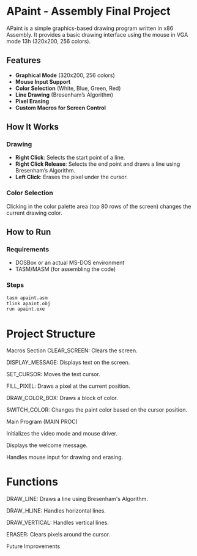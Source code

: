 # APaint - Assembly Final Project  

APaint is a simple graphics-based drawing program written in x86 Assembly. It provides a basic drawing interface using the mouse in VGA mode 13h (320x200, 256 colors).  

## Features  

- **Graphical Mode** (320x200, 256 colors)  
- **Mouse Input Support**  
- **Color Selection** (White, Blue, Green, Red)  
- **Line Drawing** (Bresenham’s Algorithm)  
- **Pixel Erasing**  
- **Custom Macros for Screen Control**  

## How It Works  

### Drawing  

- **Right Click**: Selects the start point of a line.  
- **Right Click Release**: Selects the end point and draws a line using Bresenham’s Algorithm.  
- **Left Click**: Erases the pixel under the cursor.  

### Color Selection  

Clicking in the color palette area (top 80 rows of the screen) changes the current drawing color.  

## How to Run  

### Requirements  

- DOSBox or an actual MS-DOS environment  
- TASM/MASM (for assembling the code)  

### Steps  

   ```sh
   tasm apaint.asm
   tlink apaint.obj
   run apaint.exe
```
# Project Structure

Macros Section
CLEAR_SCREEN: Clears the screen.

DISPLAY_MESSAGE: Displays text on the screen.

SET_CURSOR: Moves the text cursor.

FILL_PIXEL: Draws a pixel at the current position.

DRAW_COLOR_BOX: Draws a block of color.

SWITCH_COLOR: Changes the paint color based on the cursor position.

Main Program (MAIN PROC)

Initializes the video mode and mouse driver.

Displays the welcome message.

Handles mouse input for drawing and erasing.

# Functions
DRAW_LINE: Draws a line using Bresenham's Algorithm.

DRAW_HLINE: Handles horizontal lines.

DRAW_VERTICAL: Handles vertical lines.

ERASER: Clears pixels around the cursor.

Future Improvements
